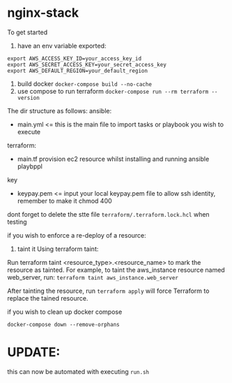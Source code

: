 # nginx-stack

To get started
1. have an env variable exported:
```
export AWS_ACCESS_KEY_ID=your_access_key_id
export AWS_SECRET_ACCESS_KEY=your_secret_access_key
export AWS_DEFAULT_REGION=your_default_region
```
1. build docker `docker-compose build --no-cache`
2. use compose to run terraform
`docker-compose run --rm terraform --version`

The dir structure as follows:
ansible:
- main.yml   <= this is the main file to import tasks or playbook you wish to execute

terraform:
- main.tf provision ec2 resource whilst installing and running ansible playbppl

key
- keypay.pem   <= input your local keypay.pem file to allow ssh identity, remember to make it chmod 400

dont forget to delete the stte file `terraform/.terraform.lock.hcl` when testing


if you wish to enforce a re-deploy of a resource:
1. taint it
Using terraform taint:

Run terraform taint <resource_type>.<resource_name> to mark the resource as tainted.
For example, to taint the aws_instance resource named web_server, run:
`terraform taint aws_instance.web_server`

After tainting the resource, run `terraform apply` will force Terraform to replace the tained resource.

if you wish to clean up docker compose
```
docker-compose down --remove-orphans
```



# UPDATE:
this can now be automated with executing `run.sh`